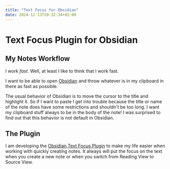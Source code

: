 ```yaml
---
title: "Text Focus for Obsidian"
date: 2024-12-13T20:32:34+02:00
---
```

# Text Focus Plugin for Obsidian

## My Notes Workflow
I work *fast*. Well, at least I like to think that I work fast.

I want to be able to open [Obsidian](https://obsidian.md/) and throw whatever is in my clipboard in there as fast as possible.

The usual behavior of Obsidian is to move the cursor to the title and highlight it. So if I want to paste I get into trouble because the title or name of the note does have some restrictions and shouldn't be too long. I want my clipboard stuff always to be in the body of the note! I was surprised to find out that this behavior is not default in Obsidian.

## The Plugin 
I am developing the [Obsidian Text Focus Plugin](https://github.com/usysrc/obsidian-text-focus-plugin) to make my life easier when working with quickly creating notes. It always will put the focus on the text when you create a new note or when you switch from Reading View to Source View.